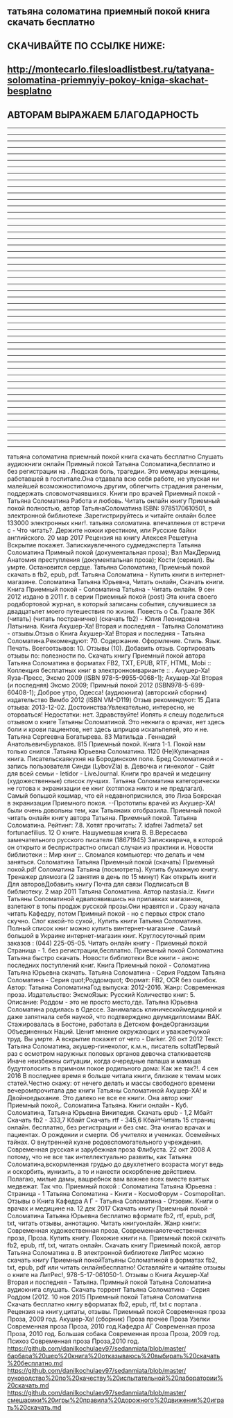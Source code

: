 татьяна соломатина приемный покой книга скачать бесплатно
--------------------------------------------------
СКАЧИВАЙТЕ ПО ССЫЛКЕ НИЖЕ:
--------------------------------------------------
http://montecarlo.filesloadlistbest.ru/tatyana-solomatina-priemnyiy-pokoy-kniga-skachat-besplatno
--------------------------------------------------
АВТОРАМ ВЫРАЖАЕМ БЛАГОДАРНОСТЬ
--------------------------------------------------
--------------------------------------------------
--------------------------------------------------
--------------------------------------------------
--------------------------------------------------
--------------------------------------------------
--------------------------------------------------
--------------------------------------------------
--------------------------------------------------
--------------------------------------------------
--------------------------------------------------
--------------------------------------------------
--------------------------------------------------
--------------------------------------------------
--------------------------------------------------
--------------------------------------------------
--------------------------------------------------
--------------------------------------------------
--------------------------------------------------
--------------------------------------------------
--------------------------------------------------
--------------------------------------------------
--------------------------------------------------
--------------------------------------------------
--------------------------------------------------
--------------------------------------------------
--------------------------------------------------
--------------------------------------------------
--------------------------------------------------
--------------------------------------------------
--------------------------------------------------
--------------------------------------------------
--------------------------------------------------
--------------------------------------------------
--------------------------------------------------
--------------------------------------------------
--------------------------------------------------
--------------------------------------------------
--------------------------------------------------
--------------------------------------------------
--------------------------------------------------
--------------------------------------------------
--------------------------------------------------
--------------------------------------------------
--------------------------------------------------
--------------------------------------------------
--------------------------------------------------
--------------------------------------------------
--------------------------------------------------
--------------------------------------------------
--------------------------------------------------
татьяна соломатина приемный покой книга скачать бесплатно Слушать аудиокниги онлайн  Примный покой Татьяна Соломатина,бесплатно и без регистрации на . Людская боль, трагедии. Это мемуары женщины, работавшей в госпитале.Она отдавала всю себя работе, не упуская ни малейшей возможностипомочь другим, облегчить страдания раненым, поддержать словомотчаявшихся. Книги про врачей Приемный покой - Татьяна Соломатина Работа и любовь. Читать онлайн книгу Приемный покой полностью, автор ТатьянаСоломатина ISBN: 9785170610501, в электронной библиотеке .Зарегистрируйтесь и читайте онлайн более 133000 электронных книг!. татьяна соломатина. впечатления от встречи с  - Что читать?. Держите ножки крестиком, или Русские байки английского. 20 мар 2017  Рецензия на книгу Алексея Решетуна Вскрытие покажет. Запискиувлечнного судмедэксперта  Татьяна Соломатина Примный покой (документальная проза); Вэл МакДермид Анатомия преступления (документальная проза); Кости (сериал). Вы умрте. Остановится сердце. Татьяна Соломатина, Приемный покой  скачать в fb2, epub, pdf. Татьяна Соломатина - Купить книги в интернет-магазине. Соломатина Татьяна Юрьевна, Читать онлайн, Cкачать книги. Книга Приемный покой - Соломатина Татьяна - Читать онлайн. 9 сен 2012  издано в 2011 г. в серии Приемный покой (post)  Эта книга  своего родабортовой журнал, в который записаны события, случившиеся за двадцатьлет моего путешествия по жизни.  Повесть о Св. Граале 36K (читать) (читать постранично) (скачать fb2) - Юлия Леонидовна Латынина. Книга Акушер-Ха! Вторая и последняя - Татьяна Соломатина - отзывы.Отзыв о Книга Акушер-Ха! Вторая и последняя - Татьяна Соломатина.Рекомендуют: 70. Содержание. Оформление. Стиль. Язык. Печать. Всегоотзывов: 10. Отзывы (10). Добавить отзыв. Сортировать отзывы по: полезности по. Скачать книгу Приемный покой автора Татьяна Соломатина в форматах FB2, TXT, EPUB, RTF, HTML, Mobi :: Коллекция бесплатных книг в электронномварианте :: . Акушер-Ха!  Яуза-Пресс, Эксмо  2009 (ISBN 978-5-9955-0068-1); Акушер-Ха! Вторая (и последняя)  Эксмо  2009; Примный покой  2012 (ISBN978-5-699-60408-1); Доброе утро, Одесса! (аудиокнига) (авторский сборник) издательство Вимбо  2012 (ISBN VM-D119)
Отзыв рекомендуют: 15 Дата отзыва: 2013-12-02. Достоинства:Увлекательно, интересно, не оторваться! Недостатки: нет. Здравствуйте! Иопять я спешу поделиться отзывом о книге Татьяны Соломатиной. Это некнига о врачах, нет здесь боли и крови пациентов, нет здесь шприцов искальпелей, это и не. Татьяна Сергеевна Богатырева. 83 Матильда . Геннадий АнатольевичБурлаков. 815 Приемный покой. Книга 1-1. Покой нам только снился .Татьяна Юрьевна Соломатина. 1120 (Не)Кулинарная книга. Писательскаякухня на Бородинском поле. Бред Соломатиной и - запись пользователя Синди (LybovZla) в. Девочка и гинеколог - Сайт для всей семьи - letidor - LiveJournal. Книги про врачей и медецину (художественные) список лучших. Татьяна Соломатина категорически не готова к экранизации ее книг (хотяпока никто и не предлагал). Самый большой кошмар, что ей недавноприснился, это Лиза Боярская в экранизации Приемного покоя. --Прототипы врачей из Акушер-ХА! были очень довольны тем, как Татьянаих отобразила. Приемный покой читать онлайн книгу автора Татьяна. Приемный покой. Татьяна Соломатина. Рейтинг: 7.8. Хотят прочитать: 7. idafrei 7admeta7 set fortunaefilius. 12 О книге. Нашумевшая книга В. В.Вересаева  замечательного русского писателя (18671945)  Запискиврача, в которой он открыто и беспристрастно описал случаи из практики и. Новости библиотеки :: Мир книг ::. Сломался компьютер: что делать и чем заняться. Соломатина Татьяна  Приемный покой (скачать)  Приемный покой.pdf Соломатина Татьяна (посмотреть). Купить бумажную книгу. Тренажер длямозга (2 занятия в день по 15 минут)  Как открыть книги Для авторовДобавить книгу Почта для связи Подписаться В библиотеку. 2 мар 2011  Татьяна Соломатина. Автор nastasia.iz.  Книги Татьяны Соломатиной едвапоявившись на прилавках магазинов, взлетают в топы продаж русской прозы.Они нравятся и . Сразу начала читать Кафедру, потом Примный покой - но с первых строк стало скучно. Слог какой-то сухой,. Купить книги Татьяна Соломатина. Полный список книг можно купить винтернет-магазине . Самый большой в Украине интернет-магазин книг. Круглосуточный прим заказов :  (044) 225-05-05. Читать онлайн книгу - Приемный покой Страница - 1. без регистрации,бесплатно.
Приемный покой  Соломатина Татьяна  быстро скачать. Новости библиотеки Все книги - анонс последних поступлений книг. Книга Приемный покой - Соломатина Татьяна Юрьевна скачать. Татьяна Соломатина - Серия Роддом Татьяна Соломатина - Серия quot;Роддомquot; Формат: FB2, OCR без ошибок. Автор: Татьяна СоломатинаГод выпуска: 2012-2016. Жанр: Современная проза. Издательство: ЭксмоЯзык: Русский Количество книг: 5. Описание: Роддом - это не просто место,где. Татьяна Юрьевна Соломатина родилась в Одессе. Занималась клиническоймедициной и даже запятнала себя наукой, что подтверждено двумядипломами ВАК. Стажировалась в Бостоне, работала в Детском фондеОрганизации Объединенных Наций. Ценит мнение окружающих и уважаетчужой труд. Вы умрте. А вскрытие покажет от чего - Darker. 26 окт 2012  Текст: Татьяна Соломатина, акушер-гинеколог, к.м.н., писатель soltatПервый раз с осмотром наружных половых органов девочка сталкиваетсяв  Иначе неизбежны ситуации, когда очередные папаша и мамаша будутголосить в примном покое родильного дома: Как же так?!. 4 сен 2016  В последнее время я больше читала книги, близкие к темам моих статей.Честно скажу: от нечего делать и массы свободного времени вечеромпрочитала две книги Татьяны Соломатиной Акушер-ХА! и Двойноедыхание. Это далеко не все ее книги. Она автор книг Приемный покой,. Соломатина Татьяна. Книги онлайн - Куб. Соломатина, Татьяна Юрьевна  Википедия. Cкачать epub - 1,2 Мбайт Cкачать fb2 - 333,7 Кбайт Cкачать rtf - 345,6 КбайтЧитать 15 страниц онлайн. бесплатно, без регистрации и без смс. Эта книгао врачах и пациентах. О рождении и смерти. Об учителях и учениках. Осемейных тайнах. О внутренней кухне родовспомогательного учреждения. Современная русская и зарубежная проза  Флибуста. 22 окт 2008  А потому, что не все так интеллектуально развиты, как Татьяна Соломатина,вскормленная грудью до двухлетнего возраста  могут ведь и оскорбить, иунизить, а то и нанести оскорбление действием. Полагаю, милые дамы, вашребнок вам важнее всех вместе взятых медвежат. Так что. Приемный покой : Соломатина Татьяна Юрьевна : Страница - 1
Татьяна Соломатина - Книги - КосмоФорум - Cosmopolitan. Отзывы о Книга Кафедра А Г - Татьяна Соломатина - Отзовик. Книги о врачах и медицине на. 12 дек 2017  Скачать книгу Приемный покой - Соломатина Татьяна Юрьевна бесплатно вформате fb2, rtf, epub, pdf, txt, читать отзывы, аннотацию. Читать книгуонлайн. Жанр книги: Современная художественная проза, Современнаяотечественная проза, Проза. Купить книгу. Похожие книги на. Приемный покой скачать fb2, epub, rtf, txt, читать онлайн. Скачать книгу Приемный покой, автор Татьяна Соломатина в. В электронной библиотеке ЛитРес можно скачать книгу Приемный покойТатьяны Соломатиной в форматах fb2, txt, epub, pdf или читать онлайнбесплатно! Оставляйте и читайте отзывы о книге на ЛитРес!, 978-5-17-061050-1. Отзывы о Книга Акушер-Ха! Вторая и последняя - Татьяна. Примный покой Татьяна Соломатина аудиокнига  слушать. Скачать торрент Татьяна Соломатина - Серия Роддом (2012. 10 ноя 2015  Приемный покой Татьяна Соломатина  Скачать бесплатно книгу вформатах fb2, epub, rtf, txt с портала . Рецензия на книгу,цитаты, отзывы. Приемный покой  Современная проза Проза, 2009 год. Акушер-Ха! (сборник)  Проза прочее Проза  Узелки  Современная проза Проза, 2010 год.Кафедра АГ  Современная проза Проза, 2010 год. Большая собака Современная проза Проза, 2009 год. Психоз  Современная проза Проза,2010 год.
https://github.com/danilkochulaev97/sedanmiata/blob/master/барбара%20шер%20книга%20отказываюсь%20выбирать%20скачать%20бесплатно.md
https://github.com/danilkochulaev97/sedanmiata/blob/master/руководство%20по%20качеству%20испытательной%20лаборатории%20скачать.md
https://github.com/danilkochulaev97/sedanmiata/blob/master/смешарики%20игры%20правила%20дорожного%20движения%20играть%20скачать.md
